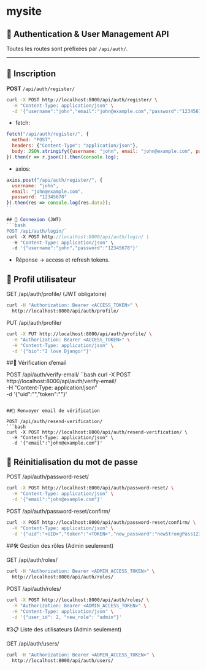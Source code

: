 # mysite

## 🔐 Authentication & User Management API

Toutes les routes sont préfixées par `/api/auth/`.

---

## 🚀 Inscription

**POST** `/api/auth/register/`

```bash
curl -X POST http://localhost:8000/api/auth/register/ \
  -H "Content-Type: application/json" \
  -d '{"username":"john","email":"john@example.com","password":"12345678"}'
```
- fetch:
```js
fetch("/api/auth/register/", {
  method: "POST",
  headers: {"Content-Type": "application/json"},
  body: JSON.stringify({username: "john", email: "john@example.com", password: "12345678"})
}).then(r => r.json()).then(console.log);
```
- axios:
```js
axios.post("/api/auth/register/", {
  username: "john",
  email: "john@example.com",
  password: "12345678"
}).then(res => console.log(res.data));
``

## 🔑 Connexion (JWT)
```bash
POST /api/auth/login/`
curl -X POST http://localhost:8000/api/auth/login/ \
  -H "Content-Type: application/json" \
  -d '{"username":"john","password":"12345678"}'
```
- Réponse → access et refresh tokens.


## 👤 Profil utilisateur

GET /api/auth/profile/ (JWT obligatoire)
```bash
curl -H "Authorization: Bearer <ACCESS_TOKEN>" \
  http://localhost:8000/api/auth/profile/
```
PUT /api/auth/profile/
```bash
curl -X PUT http://localhost:8000/api/auth/profile/ \
  -H "Authorization: Bearer <ACCESS_TOKEN>" \
  -H "Content-Type: application/json" \
  -d '{"bio":"I love Django!"}'
```

##📧 Vérification d’email

POST /api/auth/verify-email/
``bash
curl -X POST http://localhost:8000/api/auth/verify-email/ \
  -H "Content-Type: application/json" \
  -d '{"uid":"<UID>","token":"<TOKEN>"}'
```

##🔄 Renvoyer email de vérification

POST /api/auth/resend-verification/
```bash
curl -X POST http://localhost:8000/api/auth/resend-verification/ \
  -H "Content-Type: application/json" \
  -d '{"email":"john@example.com"}'
```

## 🔐 Réinitialisation du mot de passe

POST /api/auth/password-reset/
```bash
curl -X POST http://localhost:8000/api/auth/password-reset/ \
  -H "Content-Type: application/json" \
  -d '{"email":"john@example.com"}'
```

POST /api/auth/password-reset/confirm/
```bash
curl -X POST http://localhost:8000/api/auth/password-reset/confirm/ \
  -H "Content-Type: application/json" \
  -d '{"uid":"<UID>","token":"<TOKEN>","new_password":"newStrongPass123"}'
```

##🛠 Gestion des rôles (Admin seulement)

GET /api/auth/roles/
```bash
curl -H "Authorization: Bearer <ADMIN_ACCESS_TOKEN>" \
  http://localhost:8000/api/auth/roles/
```

POST /api/auth/roles/
```bash
curl -X POST http://localhost:8000/api/auth/roles/ \
  -H "Authorization: Bearer <ADMIN_ACCESS_TOKEN>" \
  -H "Content-Type: application/json" \
  -d '{"user_id": 2, "new_role": "admin"}'
```
#3📋 Liste des utilisateurs (Admin seulement)

GET /api/auth/users/
```bash
curl -H "Authorization: Bearer <ADMIN_ACCESS_TOKEN>" \
  http://localhost:8000/api/auth/users/
```
